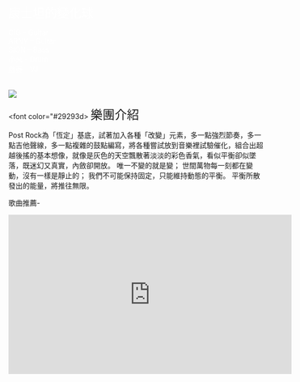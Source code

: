 <body background="https://i.imgur.com/Dp2ZvXr.jpg">
<font color="white">
  
<font size="5">康士坦的變化球</font>
<p>

CIG – Guitar<br>
ARNY – Guitar<br>
SION – Bass<br>
小米 - Drum<br>
啟泰 - VJ<br>
<br>
</font>

<img src="https://i.imgur.com/cmP2cCV.jpg">
<p>

<font color="#29293d>
<font size="5">樂團介紹</font>
<br>

Post Rock為「恆定」基底，試著加入各種「改變」元素，多一點強烈節奏，多一點吉他聲線，多一點複雜的鼓點編寫，將各種嘗試放到音樂裡試驗催化，組合出超越後搖的基本想像，就像是灰色的天空飄散著淡淡的彩色香氣，看似平衡卻似墜落，既迷幻又真實，內斂卻開放。
唯一不變的就是變；
世間萬物每一刻都在變動，沒有一樣是靜止的；
我們不可能保持固定，只能維持動態的平衡。
平衡所散發出的能量，將推往無限。
</font>
<p>

歌曲推薦-
<iframe allowfullscreen="" frameborder="0" height="315" src="https://www.youtube.com/embed/NhJCYJs0XIA" width="560"></iframe>

